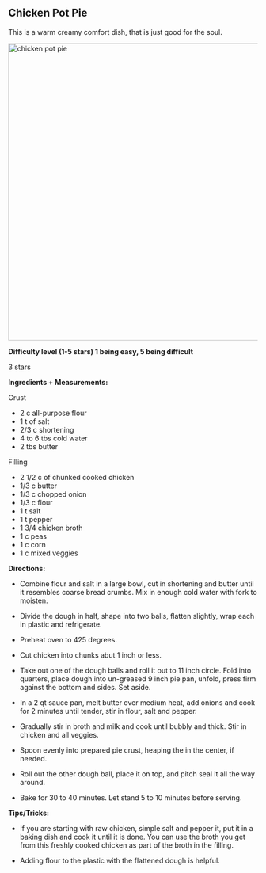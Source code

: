 ## Chicken Pot Pie ##

 This is a warm creamy comfort dish, that is just good for the soul.

<img width="600" alt="chicken pot pie" src="https://user-images.githubusercontent.com/464067/213799318-6a631daf-cb46-48b7-8799-23c597e6ace8.jpg" />

**Difficulty level (1-5 stars) 1 being easy, 5 being difficult** 
 
3 stars


**Ingredients + Measurements:**

Crust
- 2 c all-purpose flour
- 1 t of salt
- 2/3 c shortening
- 4 to 6 tbs cold water
- 2 tbs butter

Filling
- 2 1/2 c of chunked cooked chicken
- 1/3 c butter
- 1/3 c chopped onion
- 1/3 c flour
- 1 t salt
- 1 t pepper
- 1 3/4  chicken broth
- 1 c peas
- 1 c corn
- 1 c mixed veggies

**Directions:** 

- Combine flour and salt in a large bowl, cut in shortening and butter until it resembles coarse bread crumbs. Mix in enough cold water with fork to moisten.

- Divide the dough in half, shape into two balls, flatten slightly, wrap each in plastic and refrigerate.

- Preheat oven to 425 degrees.

- Cut chicken into chunks abut 1 inch or less.

- Take out one of the dough balls and roll it out to 11 inch circle. Fold into quarters, place dough into un-greased 9 inch pie pan, unfold, press firm against the bottom and sides. Set aside.

- In a 2 qt sauce pan, melt butter over medium heat, add onions and cook for 2 minutes until tender, stir in flour, salt and pepper.

- Gradually stir in broth and milk and cook until bubbly and thick. Stir in chicken and all veggies.

- Spoon evenly into prepared pie crust, heaping the in the center, if needed.

- Roll out the other dough ball, place it on top, and pitch seal it all the way around.

- Bake for 30 to 40 minutes. Let stand 5 to 10 minutes before serving.


**Tips/Tricks:**

- If you are starting with raw chicken, simple salt and pepper it, put it in a baking dish and cook it until it is done. You can use the broth you get from this freshly cooked chicken as part of the broth in the filling.

- Adding flour to the plastic with the flattened dough is helpful.

